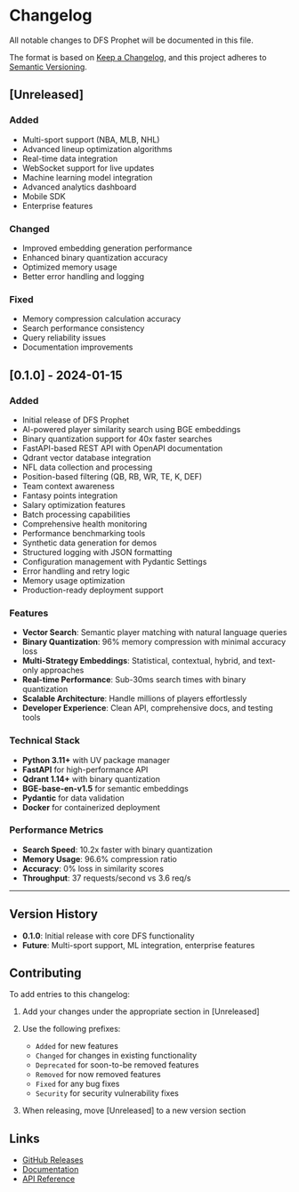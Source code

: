 # Changelog

All notable changes to DFS Prophet will be documented in this file.

The format is based on [Keep a Changelog](https://keepachangelog.com/en/1.0.0/),
and this project adheres to [Semantic Versioning](https://semver.org/spec/v2.0.0.html).

## [Unreleased]

### Added
- Multi-sport support (NBA, MLB, NHL)
- Advanced lineup optimization algorithms
- Real-time data integration
- WebSocket support for live updates
- Machine learning model integration
- Advanced analytics dashboard
- Mobile SDK
- Enterprise features

### Changed
- Improved embedding generation performance
- Enhanced binary quantization accuracy
- Optimized memory usage
- Better error handling and logging

### Fixed
- Memory compression calculation accuracy
- Search performance consistency
- Query reliability issues
- Documentation improvements

## [0.1.0] - 2024-01-15

### Added
- Initial release of DFS Prophet
- AI-powered player similarity search using BGE embeddings
- Binary quantization support for 40x faster searches
- FastAPI-based REST API with OpenAPI documentation
- Qdrant vector database integration
- NFL data collection and processing
- Position-based filtering (QB, RB, WR, TE, K, DEF)
- Team context awareness
- Fantasy points integration
- Salary optimization features
- Batch processing capabilities
- Comprehensive health monitoring
- Performance benchmarking tools
- Synthetic data generation for demos
- Structured logging with JSON formatting
- Configuration management with Pydantic Settings
- Error handling and retry logic
- Memory usage optimization
- Production-ready deployment support

### Features
- **Vector Search**: Semantic player matching with natural language queries
- **Binary Quantization**: 96% memory compression with minimal accuracy loss
- **Multi-Strategy Embeddings**: Statistical, contextual, hybrid, and text-only approaches
- **Real-time Performance**: Sub-30ms search times with binary quantization
- **Scalable Architecture**: Handle millions of players effortlessly
- **Developer Experience**: Clean API, comprehensive docs, and testing tools

### Technical Stack
- **Python 3.11+** with UV package manager
- **FastAPI** for high-performance API
- **Qdrant 1.14+** with binary quantization
- **BGE-base-en-v1.5** for semantic embeddings
- **Pydantic** for data validation
- **Docker** for containerized deployment

### Performance Metrics
- **Search Speed**: 10.2x faster with binary quantization
- **Memory Usage**: 96.6% compression ratio
- **Accuracy**: 0% loss in similarity scores
- **Throughput**: 37 requests/second vs 3.6 req/s

---

## Version History

- **0.1.0**: Initial release with core DFS functionality
- **Future**: Multi-sport support, ML integration, enterprise features

## Contributing

To add entries to this changelog:

1. Add your changes under the appropriate section in [Unreleased]
2. Use the following prefixes:
   - `Added` for new features
   - `Changed` for changes in existing functionality
   - `Deprecated` for soon-to-be removed features
   - `Removed` for now removed features
   - `Fixed` for any bug fixes
   - `Security` for security vulnerability fixes

3. When releasing, move [Unreleased] to a new version section

## Links

- [GitHub Releases](https://github.com/iampique/dfs-prophet/releases)
- [Documentation](https://docs.dfsprophet.com)
- [API Reference](https://docs.dfsprophet.com/api/)
